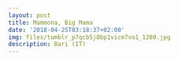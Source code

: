 ```yaml
---
layout: post
title: Mammona, Big Mama
date: '2018-04-25T03:18:37+02:00'
img: files/tumblr_p7qcb5jObp1vicm7vo1_1280.jpg
description: Bari (IT)
---
```

